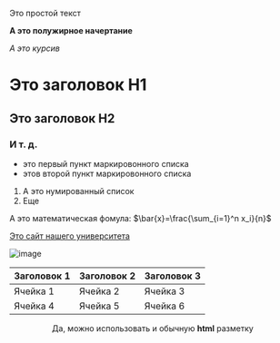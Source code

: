 Это простой текст

**А это полужирное начертание**

*А это курсив*

# Это заголовок H1

## Это заголовок H2

### И т. д.

- это первый пункт маркировонного списка
- этов второй пункт маркировонного списка

1. А это нумированный список
2. Еще

А это математическая фомула: $\bar{x}=\frac{\sum_{i=1}^n x_i}{n}$

[Это сайт нашего университета](https://mguu.ru)

![image](https://i.pinimg.com/originals/bd/d0/84/bdd084f76b19cbdcafe38b843f9b44af.jpg)

|Заголовок 1|Заголовок 2|Заголовок 3|
|-----------|-----------|-----------|
|Ячейка 1|Ячейка 2|Ячейка 3|
|Ячейка 4|Ячейка 5|Ячейка 6|

<p align=center>Да, можно использовать и обычную <b>html</b> разметку</p>
